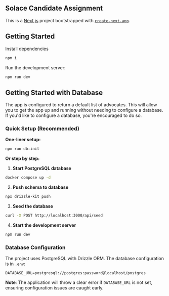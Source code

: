## Solace Candidate Assignment

This is a [Next.js](https://nextjs.org/) project bootstrapped with [`create-next-app`](https://github.com/vercel/next.js/tree/canary/packages/create-next-app).

## Getting Started

Install dependencies

```bash
npm i
```

Run the development server:

```bash
npm run dev
```

## Getting Started with Database

The app is configured to return a default list of advocates. This will allow you to get the app up and running without needing to configure a database. If you'd like to configure a database, you're encouraged to do so.

### Quick Setup (Recommended)

**One-liner setup:**

```bash
npm run db:init
```

**Or step by step:**

1. **Start PostgreSQL database**

```bash
docker compose up -d
```

2. **Push schema to database**

```bash
npx drizzle-kit push
```

3. **Seed the database**

```bash
curl -X POST http://localhost:3000/api/seed
```

4. **Start the development server**

```bash
npm run dev
```

### Database Configuration

The project uses PostgreSQL with Drizzle ORM. The database configuration is in `.env`:

```
DATABASE_URL=postgresql://postgres:password@localhost/postgres
```

**Note**: The application will throw a clear error if `DATABASE_URL` is not set, ensuring configuration issues are caught early.
